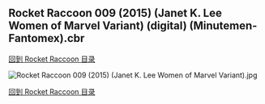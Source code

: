 ## Rocket Raccoon 009 (2015) (Janet K. Lee Women of Marvel Variant) (digital) (Minutemen-Fantomex).cbr


[回到 Rocket Raccoon 目录](https://github.com/alicewish/markdown/blob/master/series/Rocket-Raccoon.md)


![Rocket Raccoon 009 (2015) (Janet K. Lee Women of Marvel Variant).jpg](https://wx1.sinaimg.cn/large/6a9fdecaly1fr0x01usdzj21kw2ede85.jpg)

[回到 Rocket Raccoon 目录](https://github.com/alicewish/markdown/blob/master/series/Rocket-Raccoon.md)

